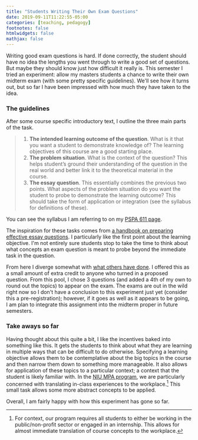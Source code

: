 ```yaml
---
title: "Students Writing Their Own Exam Questions"
date: 2019-09-11T11:22:55-05:00
categories: [teaching, pedagogy]
footnotes: false
htmlwidgets: false
mathjax: false
---
```

Writing good exam questions is hard. If done correctly, the student should have no idea the lengths you went through to write a good set of questions. But maybe they should know just how difficult it really is. This semester I tried an experiment: allow my masters students a chance to write their own midterm exam (with some pretty specific guidelines). We'll see how it turns out, but so far I have been impressed with how much they have taken to the idea.

<!--more-->

### The guidelines
After some course specific introductory text, I outline the three main parts of the task.

> 1. **The intended learning outcome of the question**. What is it that you want a student to demonstrate knowledge of? The learning objectives of this course are a good starting place.
> 2. **The problem situation**. What is the context of the question? This helps student’s ground their understanding of the question in the real world and better link it to the theoretical material in the course.
> 3. **The essay question**. This essentially combines the previous two points. What aspects of the problem situation do you want the student to probe to demonstrate the learning outcome? This should take the form of application or integration (see the syllabus for definitions of these).

You can see the syllabus I am referring to on my [PSPA 611 page](/teaching/2019f-revenue/).

The inspiration for these tasks comes from [a handbook on preparing effective essay questions](https://testing.byu.edu/handbooks/WritingEffectiveEssayQuestions.pdf). I particularly like the first point about the learning objective. I'm not entirely sure students stop to take the time to think about what concepts an exam question is meant to probe beyond the immediate task in the question.

From here I diverge somewhat with [what others have done](https://www.facultyfocus.com/articles/educational-assessment/student-written-exams-increase-student-involvement/). I offered this as a small amount of extra credit to anyone who turned in a proposed question. From this pool, I chose 3 questions (and added a 4th of my own to round out the topics) to appear on the exam. The exams are out in the wild right now so I don't have a conclusion to this experiment just yet (consider this a pre-registration); however, if it goes as well as it appears to be going, I am plan to integrate this assignment into the midterm proper in future semesters.

### Take aways so far
Having thought about this quite a bit, I like the incentives baked into something like this. It gets the students to think about what they are learning in multiple ways that can be difficult to do otherwise. Specifying a learning objective allows them to be contemplative about the big topics in the course and then narrow them down to something more manageable. It also allows for application of these topics to a particular context; a context that the student is likely familiar with. In the [NIU MPA program](https://mpa.niu.edu), we are particularly concerned with translating in-class experiences to the workplace.[^1] This small task allows some more abstract concepts to be applied.

Overall, I am fairly happy with how this experiment has gone so far.

[^1]: For context, our program requires all students to either be working in the public/non-profit sector or engaged in an internship. This allows for almost immediate translation of course concepts to the workplace.
